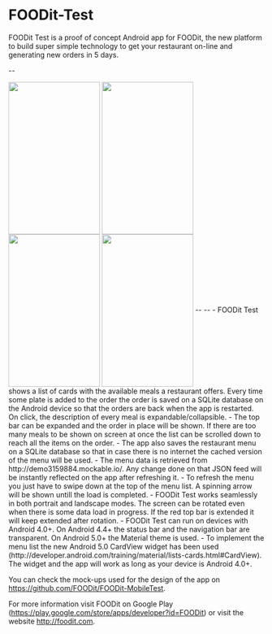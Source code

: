 FOODit-Test
===========

FOODit Test is a proof of concept Android app for FOODit, the new platform to build super simple technology to get your restaurant on-line and generating new orders in 5 days.

--

<img align="center" src="https://lh4.ggpht.com/9BHS5-tq6GtrxYpiHXwETGoeLY3ojy4zK6cey76koixcOGV_7yCJnmLpwEVwY5odqtQ" width="180px" height="300px" />
<img align="center" src="https://lh4.ggpht.com/OucAVVLLLv-yDU2JJfRk6wA7Ous1cwuc4YpfzcEyMypyKze4pcXScrSngdgBIqHnCA" width="180px" height="300px" />
<img align="center" src="https://lh5.ggpht.com/I9LQo-LMh1MMvhYIz4uopvsYUsB2_h6eUCO-QDJl4SGPA7uAjV9pV5y7myMDBG5ni8o" width="180px" height="300px" />
<img align="center" src="https://lh5.ggpht.com/Z7AsIA_l-Kym513cPCofZ3TkDrqTqsQYL8KBou6zrTr2-qrK2YZaXB7JDgdRhXasZ2A" width="180px" height="300px" />
--
--
- FOODit Test shows a list of cards with the available meals a restaurant offers. Every time some plate is added to the order the order is saved on a SQLite database on the Android device so that the orders are back when the app is restarted. On click, the description of every meal is expandable/collapsible.
- The top bar can be expanded and the order in place will be shown. If there are too many meals to be shown on screen at once the list can be scrolled down to reach all the items on the order.
- The app also saves the restaurant menu on a SQLite database so that in case there is no internet the cached version of the menu will be used.
- The menu data is retrieved from http://demo3159884.mockable.io/. Any change done on that JSON feed will be instantly reflected on the app after refreshing it.
- To refresh the menu you just have to swipe down at the top of the menu list. A spinning arrow will be shown untill the load is completed.
- FOODit Test works seamlessly in both portrait and landscape modes. The screen can be rotated even when there is some data load in progress. If the red top bar is extended it will keep extended after rotation.
- FOODit Test can run on devices with Android 4.0+. On Android 4.4+ the status bar and the navigation bar are transparent. On Android 5.0+ the Material theme is used.
- To implement the menu list the new Android 5.0 CardView widget has been used (http://developer.android.com/training/material/lists-cards.html#CardView). The widget and the app will work as long as your device is Android 4.0+.

You can check the mock-ups used for the design of the app on https://github.com/FOODit/FOODit-MobileTest.

For more information visit FOODit on Google Play (https://play.google.com/store/apps/developer?id=FOODit) or visit the website http://foodit.com.
